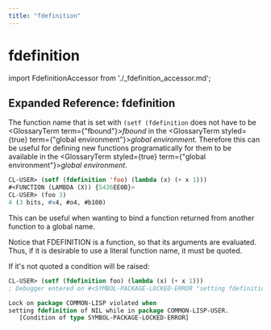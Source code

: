 ```yaml
---
title: "fdefinition"
---
```


# fdefinition

import FdefinitionAccessor from './_fdefinition_accessor.md';

<FdefinitionAccessor />

## Expanded Reference: fdefinition

The function name that is set with `(setf (fdefinition` does not have to be <GlossaryTerm  term={"fbound"}><i>fbound</i></GlossaryTerm> in the <GlossaryTerm styled={true} term={"global environment"}><i>global environment</i></GlossaryTerm>. Therefore this can be useful for defining new functions programatically for them to be available in the <GlossaryTerm styled={true} term={"global environment"}><i>global environment</i></GlossaryTerm>.

```lisp
CL-USER> (setf (fdefinition 'foo) (lambda (x) (+ x 1)))
#<FUNCTION (LAMBDA (X)) {5436EE0B}>
CL-USER> (foo 3)
4 (3 bits, #x4, #o4, #b100)
```

This can be useful when wanting to bind a function returned from another function to a global name.

Notice that FDEFINITION is a function, so that its arguments are evaluated.  Thus, if it is desirable to use a literal function name, it must be quoted.

If it's not quoted a condition will be raised:

```lisp
CL-USER> (setf (fdefinition foo) (lambda (x) (+ x 1)))
; Debugger entered on #<SYMBOL-PACKAGE-LOCKED-ERROR "setting fdefinition of ~A" {10031BF813}>

Lock on package COMMON-LISP violated when
setting fdefinition of NIL while in package COMMON-LISP-USER.
   [Condition of type SYMBOL-PACKAGE-LOCKED-ERROR]
```
